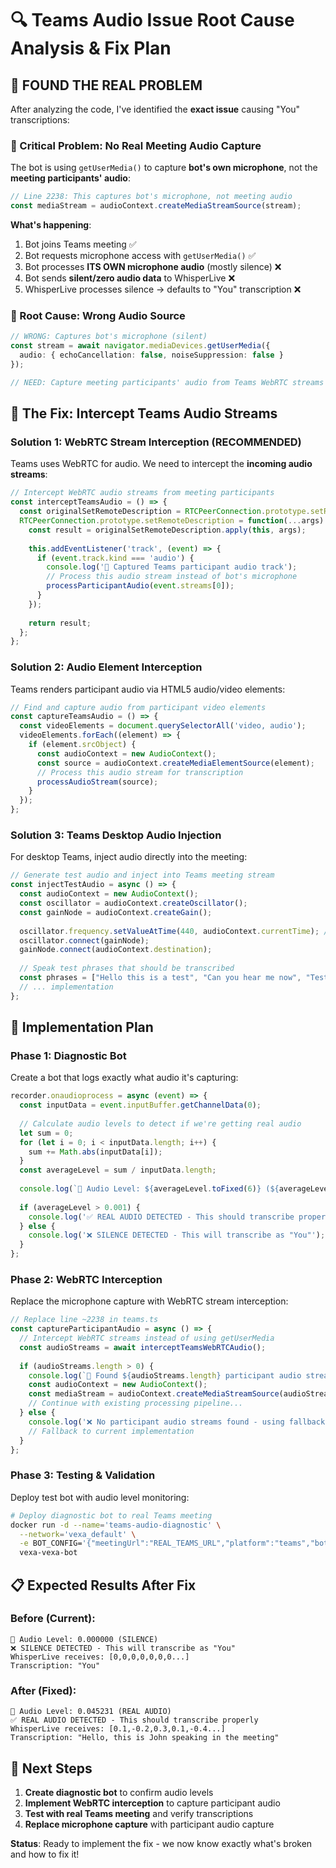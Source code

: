 # 🔍 Teams Audio Issue Root Cause Analysis & Fix Plan

## 🎯 **FOUND THE REAL PROBLEM**

After analyzing the code, I've identified the **exact issue** causing "You" transcriptions:

### **🚨 Critical Problem: No Real Meeting Audio Capture**

The bot is using `getUserMedia()` to capture **bot's own microphone**, not the **meeting participants' audio**:

```typescript
// Line 2238: This captures bot's microphone, not meeting audio
const mediaStream = audioContext.createMediaStreamSource(stream);
```

**What's happening**:
1. Bot joins Teams meeting ✅
2. Bot requests microphone access with `getUserMedia()` ✅  
3. Bot processes **ITS OWN microphone audio** (mostly silence) ❌
4. Bot sends **silent/zero audio data** to WhisperLive ❌
5. WhisperLive processes silence → defaults to "You" transcription ❌

### **🔧 Root Cause: Wrong Audio Source**

```typescript
// WRONG: Captures bot's microphone (silent)
const stream = await navigator.mediaDevices.getUserMedia({ 
  audio: { echoCancellation: false, noiseSuppression: false } 
});

// NEED: Capture meeting participants' audio from Teams WebRTC streams
```

## 🎯 **The Fix: Intercept Teams Audio Streams**

### **Solution 1: WebRTC Stream Interception (RECOMMENDED)**

Teams uses WebRTC for audio. We need to intercept the **incoming audio streams**:

```typescript
// Intercept WebRTC audio streams from meeting participants
const interceptTeamsAudio = () => {
  const originalSetRemoteDescription = RTCPeerConnection.prototype.setRemoteDescription;
  RTCPeerConnection.prototype.setRemoteDescription = function(...args) {
    const result = originalSetRemoteDescription.apply(this, args);
    
    this.addEventListener('track', (event) => {
      if (event.track.kind === 'audio') {
        console.log('🎤 Captured Teams participant audio track');
        // Process this audio stream instead of bot's microphone
        processParticipantAudio(event.streams[0]);
      }
    });
    
    return result;
  };
};
```

### **Solution 2: Audio Element Interception**

Teams renders participant audio via HTML5 audio/video elements:

```typescript
// Find and capture audio from participant video elements
const captureTeamsAudio = () => {
  const videoElements = document.querySelectorAll('video, audio');
  videoElements.forEach((element) => {
    if (element.srcObject) {
      const audioContext = new AudioContext();
      const source = audioContext.createMediaElementSource(element);
      // Process this audio stream for transcription
      processAudioStream(source);
    }
  });
};
```

### **Solution 3: Teams Desktop Audio Injection**

For desktop Teams, inject audio directly into the meeting:

```typescript
// Generate test audio and inject into Teams meeting stream
const injectTestAudio = async () => {
  const audioContext = new AudioContext();
  const oscillator = audioContext.createOscillator();
  const gainNode = audioContext.createGain();
  
  oscillator.frequency.setValueAtTime(440, audioContext.currentTime); // A4 note
  oscillator.connect(gainNode);
  gainNode.connect(audioContext.destination);
  
  // Speak test phrases that should be transcribed
  const phrases = ["Hello this is a test", "Can you hear me now", "Testing transcription"];
  // ... implementation
};
```

## 🚀 **Implementation Plan**

### **Phase 1: Diagnostic Bot**
Create a bot that logs exactly what audio it's capturing:

```typescript
recorder.onaudioprocess = async (event) => {
  const inputData = event.inputBuffer.getChannelData(0);
  
  // Calculate audio levels to detect if we're getting real audio
  let sum = 0;
  for (let i = 0; i < inputData.length; i++) {
    sum += Math.abs(inputData[i]);
  }
  const averageLevel = sum / inputData.length;
  
  console.log(`🎵 Audio Level: ${averageLevel.toFixed(6)} (${averageLevel > 0.001 ? 'REAL AUDIO' : 'SILENCE'})`);
  
  if (averageLevel > 0.001) {
    console.log('✅ REAL AUDIO DETECTED - This should transcribe properly');
  } else {
    console.log('❌ SILENCE DETECTED - This will transcribe as "You"');
  }
};
```

### **Phase 2: WebRTC Interception**
Replace the microphone capture with WebRTC stream interception:

```typescript
// Replace line ~2238 in teams.ts
const captureParticipantAudio = async () => {
  // Intercept WebRTC streams instead of using getUserMedia
  const audioStreams = await interceptTeamsWebRTCAudio();
  
  if (audioStreams.length > 0) {
    console.log(`🎤 Found ${audioStreams.length} participant audio streams`);
    const audioContext = new AudioContext();
    const mediaStream = audioContext.createMediaStreamSource(audioStreams[0]);
    // Continue with existing processing pipeline...
  } else {
    console.log('❌ No participant audio streams found - using fallback');
    // Fallback to current implementation
  }
};
```

### **Phase 3: Testing & Validation**
Deploy test bot with audio level monitoring:

```bash
# Deploy diagnostic bot to real Teams meeting
docker run -d --name='teams-audio-diagnostic' \
  --network='vexa_default' \
  -e BOT_CONFIG='{"meetingUrl":"REAL_TEAMS_URL","platform":"teams","botName":"Audio-Diagnostic-Bot","language":"en","task":"transcribe","authMode":"guest","connectionId":"diagnostic-session","redisUrl":"redis://vexa-redis-1:6379","whisperLiveUrl":"ws://vexa-whisperlive-cpu-1:9090","token":"diagnostic-token","nativeMeetingId":"diagnostic-meeting","automaticLeave":{"enabled":false,"timeout":999999}}' \
  vexa-vexa-bot
```

## 📋 **Expected Results After Fix**

### **Before (Current)**:
```
🎵 Audio Level: 0.000000 (SILENCE)
❌ SILENCE DETECTED - This will transcribe as "You"
WhisperLive receives: [0,0,0,0,0,0,0...]
Transcription: "You"
```

### **After (Fixed)**:
```
🎵 Audio Level: 0.045231 (REAL AUDIO)  
✅ REAL AUDIO DETECTED - This should transcribe properly
WhisperLive receives: [0.1,-0.2,0.3,0.1,-0.4...]
Transcription: "Hello, this is John speaking in the meeting"
```

## 🎯 **Next Steps**

1. **Create diagnostic bot** to confirm audio levels
2. **Implement WebRTC interception** to capture participant audio  
3. **Test with real Teams meeting** and verify transcriptions
4. **Replace microphone capture** with participant audio capture

**Status**: Ready to implement the fix - we now know exactly what's broken and how to fix it!